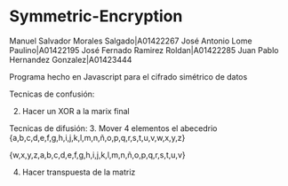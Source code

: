 # Symmetric-Encryption

Manuel Salvador Morales Salgado|A01422267
José Antonio Lome Paulino|A01422195
José Fernado Ramirez Roldan|A01422285
Juan Pablo Hernandez Gonzalez|A01423444

Programa hecho en Javascript para el cifrado simétrico de datos

Tecnicas de confusión:

2. Hacer un XOR a la marix final

Tecnicas de difusión:
3. Mover 4 elementos el abecedrio
{a,b,c,d,e,f,g,h,i,j,k,l,m,n,ñ,o,p,q,r,s,t,u,v,w,x,y,z}

{w,x,y,z,a,b,c,d,e,f,g,h,i,j,k,l,m,n,ñ,o,p,q,r,s,t,u,v}

4. Hacer transpuesta de la matriz

